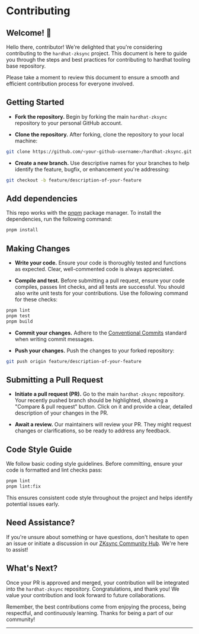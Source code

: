 # Contributing

## Welcome! 👋

Hello there, contributor! We're delighted that you're considering contributing to the `hardhat-zksync` project. This document is here to guide you through the steps and best practices for contributing to hardhat tooling base repository.

Please take a moment to review this document to ensure a smooth and efficient contribution process for everyone involved.

## Getting Started

- **Fork the repository.** Begin by forking the main `hardhat-zksync` repository to your personal GitHub account.

- **Clone the repository.** After forking, clone the repository to your local machine:

```bash
git clone https://github.com/<your-github-username>/hardhat-zksync.git
```

- **Create a new branch.** Use descriptive names for your branches to help identify the feature, bugfix, or enhancement you're addressing:

```bash
git checkout -b feature/description-of-your-feature
```

## Add dependencies

This repo works with the [pnpm](https://pnpm.io/) package manager. To install the dependencies, run the following command:

```bash
pnpm install
```

## Making Changes

- **Write your code.** Ensure your code is thoroughly tested and functions as expected. Clear, well-commented code is always appreciated.

- **Compile and test.** Before submitting a pull request, ensure your code compiles, passes lint checks, and all tests are successful. You should also write unit tests for your contributions. Use the following command for these checks:

```bash
pnpm lint
pnpm test
pnpm build
```

- **Commit your changes.** Adhere to the [Conventional Commits](https://www.conventionalcommits.org/) standard when writing commit messages.

- **Push your changes.** Push the changes to your forked repository:

```bash
git push origin feature/description-of-your-feature
```

## Submitting a Pull Request

- **Initiate a pull request (PR).** Go to the main `hardhat-zksync` repository. Your recently pushed branch should be highlighted, showing a "Compare & pull request" button. Click on it and provide a clear, detailed description of your changes in the PR.

- **Await a review.** Our maintainers will review your PR. They might request changes or clarifications, so be ready to address any feedback.

## Code Style Guide

We follow basic coding style guidelines. Before committing, ensure your code is formatted and lint checks pass:

```bash
pnpm lint
pnpm lint:fix
```

This ensures consistent code style throughout the project and helps identify potential issues early.

## Need Assistance?

If you're unsure about something or have questions, don't hesitate to open an issue or initiate a discussion in our [ZKsync Community Hub](https://github.com/zkSync-Community-Hub/zksync-developers/discussions). We're here to assist!

## What's Next?

Once your PR is approved and merged, your contribution will be integrated into the `hardhat-zksync` repository. Congratulations, and thank you! We value your contribution and look forward to future collaborations.

Remember, the best contributions come from enjoying the process, being respectful, and continuously learning. Thanks for being a part of our community!

---
